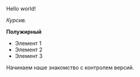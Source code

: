 Hello world!

*Курсив.*

**Полужирный**

* Элемент 1
* Элемент 2
* Элемент 3


Начинаем наше знакомство с контролем версий.

